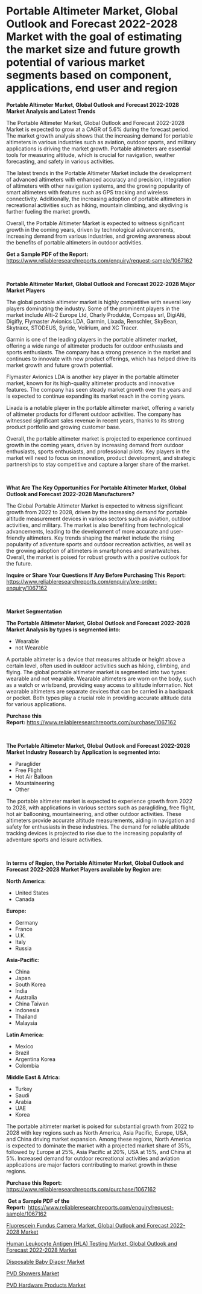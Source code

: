 <p><h1>Portable Altimeter Market, Global Outlook and Forecast 2022-2028 Market with the goal of estimating the market size and future growth potential of various market segments based on component, applications, end user and region</h1></p><p><strong>Portable Altimeter Market, Global Outlook and Forecast 2022-2028 Market Analysis and Latest Trends</strong></p>
<p><p>The Portable Altimeter Market, Global Outlook and Forecast 2022-2028 Market is expected to grow at a CAGR of 5.6% during the forecast period. The market growth analysis shows that the increasing demand for portable altimeters in various industries such as aviation, outdoor sports, and military applications is driving the market growth. Portable altimeters are essential tools for measuring altitude, which is crucial for navigation, weather forecasting, and safety in various activities.</p><p>The latest trends in the Portable Altimeter Market include the development of advanced altimeters with enhanced accuracy and precision, integration of altimeters with other navigation systems, and the growing popularity of smart altimeters with features such as GPS tracking and wireless connectivity. Additionally, the increasing adoption of portable altimeters in recreational activities such as hiking, mountain climbing, and skydiving is further fueling the market growth.</p><p>Overall, the Portable Altimeter Market is expected to witness significant growth in the coming years, driven by technological advancements, increasing demand from various industries, and growing awareness about the benefits of portable altimeters in outdoor activities.</p></p>
<p><strong>Get a Sample PDF of the Report:&nbsp;</strong> <a href="https://www.reliableresearchreports.com/enquiry/request-sample/1067162">https://www.reliableresearchreports.com/enquiry/request-sample/1067162</a></p>
<p>&nbsp;</p>
<p><strong>Portable Altimeter Market, Global Outlook and Forecast 2022-2028 Major Market Players</strong></p>
<p><p>The global portable altimeter market is highly competitive with several key players dominating the industry. Some of the prominent players in the market include Alti-2 Europe Ltd, Charly Produkte, Compass srl, DigiAlti, Digifly, Flymaster Avionics LDA, Garmin, Lixada, Renschler, SkyBean, Skytraxx, STODEUS, Syride, Volirium, and XC Tracer.</p><p>Garmin is one of the leading players in the portable altimeter market, offering a wide range of altimeter products for outdoor enthusiasts and sports enthusiasts. The company has a strong presence in the market and continues to innovate with new product offerings, which has helped drive its market growth and future growth potential.</p><p>Flymaster Avionics LDA is another key player in the portable altimeter market, known for its high-quality altimeter products and innovative features. The company has seen steady market growth over the years and is expected to continue expanding its market reach in the coming years.</p><p>Lixada is a notable player in the portable altimeter market, offering a variety of altimeter products for different outdoor activities. The company has witnessed significant sales revenue in recent years, thanks to its strong product portfolio and growing customer base.</p><p>Overall, the portable altimeter market is projected to experience continued growth in the coming years, driven by increasing demand from outdoor enthusiasts, sports enthusiasts, and professional pilots. Key players in the market will need to focus on innovation, product development, and strategic partnerships to stay competitive and capture a larger share of the market.</p></p>
<p>&nbsp;</p>
<p><strong>What Are The Key Opportunities For Portable Altimeter Market, Global Outlook and Forecast 2022-2028 Manufacturers?</strong></p>
<p><p>The Global Portable Altimeter Market is expected to witness significant growth from 2022 to 2028, driven by the increasing demand for portable altitude measurement devices in various sectors such as aviation, outdoor activities, and military. The market is also benefiting from technological advancements, leading to the development of more accurate and user-friendly altimeters. Key trends shaping the market include the rising popularity of adventure sports and outdoor recreation activities, as well as the growing adoption of altimeters in smartphones and smartwatches. Overall, the market is poised for robust growth with a positive outlook for the future.</p></p>
<p><strong>Inquire or Share Your Questions If Any Before Purchasing This Report:</strong> <a href="https://www.reliableresearchreports.com/enquiry/pre-order-enquiry/1067162">https://www.reliableresearchreports.com/enquiry/pre-order-enquiry/1067162</a></p>
<p>&nbsp;</p>
<p><strong>Market Segmentation</strong></p>
<p><strong>The Portable Altimeter Market, Global Outlook and Forecast 2022-2028 Market Analysis by types is segmented into:</strong></p>
<p><ul><li>Wearable</li><li>not Wearable</li></ul></p>
<p><p>A portable altimeter is a device that measures altitude or height above a certain level, often used in outdoor activities such as hiking, climbing, and flying. The global portable altimeter market is segmented into two types: wearable and not wearable. Wearable altimeters are worn on the body, such as a watch or wristband, providing easy access to altitude information. Not wearable altimeters are separate devices that can be carried in a backpack or pocket. Both types play a crucial role in providing accurate altitude data for various applications.</p></p>
<p><strong>Purchase this Report:&nbsp;</strong><a href="https://www.reliableresearchreports.com/purchase/1067162">https://www.reliableresearchreports.com/purchase/1067162</a></p>
<p>&nbsp;</p>
<p><strong>The Portable Altimeter Market, Global Outlook and Forecast 2022-2028 Market Industry Research by Application is segmented into:</strong></p>
<p><ul><li>Paraglider</li><li>Free Flight</li><li>Hot Air Balloon</li><li>Mountaineering</li><li>Other</li></ul></p>
<p><p>The portable altimeter market is expected to experience growth from 2022 to 2028, with applications in various sectors such as paragliding, free flight, hot air ballooning, mountaineering, and other outdoor activities. These altimeters provide accurate altitude measurements, aiding in navigation and safety for enthusiasts in these industries. The demand for reliable altitude tracking devices is projected to rise due to the increasing popularity of adventure sports and leisure activities.</p></p>
<p>&nbsp;</p>
<p><strong>In terms of Region, the Portable Altimeter Market, Global Outlook and Forecast 2022-2028 Market Players available by Region are:</strong></p>
<p>
    <p> <strong> North America: </strong>
        <ul>
            <li>United States</li>
            <li>Canada</li>
        </ul>
        </p> 
    <p> <strong> Europe: </strong>
        <ul>
            <li>Germany</li>
            <li>France</li>
            <li>U.K.</li>
            <li>Italy</li>
            <li>Russia</li>
        </ul>
        </p> 
    <p> <strong> Asia-Pacific: </strong>
        <ul>
            <li>China</li>
            <li>Japan</li>
            <li>South Korea</li>
            <li>India</li>
            <li>Australia</li>
            <li>China Taiwan</li>
            <li>Indonesia</li>
            <li>Thailand</li>
            <li>Malaysia</li>
        </ul>
        </p> 
    <p> <strong> Latin America: </strong>
        <ul>
            <li>Mexico</li>
            <li>Brazil</li>
            <li>Argentina Korea</li>
            <li>Colombia</li>
        </ul>
        </p> 
    <p> <strong> Middle East & Africa: </strong>
        <ul>
            <li>Turkey</li>
            <li>Saudi</li>
            <li>Arabia</li>
            <li>UAE</li>
            <li>Korea</li>
        </ul>
    </p>
    </p>
<p><p>The portable altimeter market is poised for substantial growth from 2022 to 2028 with key regions such as North America, Asia Pacific, Europe, USA, and China driving market expansion. Among these regions, North America is expected to dominate the market with a projected market share of 35%, followed by Europe at 25%, Asia Pacific at 20%, USA at 15%, and China at 5%. Increased demand for outdoor recreational activities and aviation applications are major factors contributing to market growth in these regions.</p></p>
<p><strong>Purchase this Report: </strong><a href="https://www.reliableresearchreports.com/purchase/1067162">https://www.reliableresearchreports.com/purchase/1067162</a></p>
<p>&nbsp;<strong>Get a Sample PDF of the Report:&nbsp;&nbsp;</strong><a href="https://www.reliableresearchreports.com/enquiry/request-sample/1067162">https://www.reliableresearchreports.com/enquiry/request-sample/1067162</a></p>
<p><strong></strong></p>
<p><p><a href="https://github.com/zjyglelu/Market-Research-Report-List-1/blob/main/fluorescein-fundus-camera-market-global-outlook-and-forecast-2022-2028-market.md">Fluorescein Fundus Camera Market, Global Outlook and Forecast 2022-2028 Market</a></p><p><a href="https://github.com/eeaveuhhh/Market-Research-Report-List-1/blob/main/human-leukocyte-antigen-hla-testing-market-global-outlook-and-forecast-2022-2028-market.md">Human Leukocyte Antigen (HLA) Testing Market, Global Outlook and Forecast 2022-2028 Market</a></p><p><a href="https://medium.com/@lottiejerde6456/disposable-baby-diaper-market-the-key-to-successful-business-strategy-forecast-till-2031-46b1d2d86071">Disposable Baby Diaper Market</a></p><p><a href="https://medium.com/@lottiejerde6456/pvd-showers-market-trends-and-market-analysis-forecasted-for-period-2024-2031-5131f28094af">PVD Showers Market</a></p><p><a href="https://medium.com/@lottiejerde6456/pvd-hardware-products-market-outlook-industry-overview-and-forecast-2024-to-2031-842dfd1fd8cb">PVD Hardware Products Market</a></p></p>